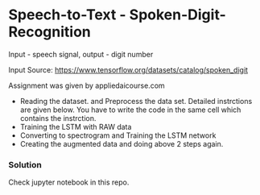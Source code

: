 # Speech-to-Text - Spoken-Digit-Recognition

Input - speech signal, output - digit number

Input Source: https://www.tensorflow.org/datasets/catalog/spoken_digit

Assignment was given by appliedaicourse.com

* Reading the dataset. and Preprocess the data set. Detailed instrctions are given below. You have to write the code in the same cell which contains the instrction.
* Training the LSTM with RAW data
* Converting to spectrogram and Training the LSTM network
* Creating the augmented data and doing above 2 steps again.

### Solution
Check jupyter notebook in this repo.
